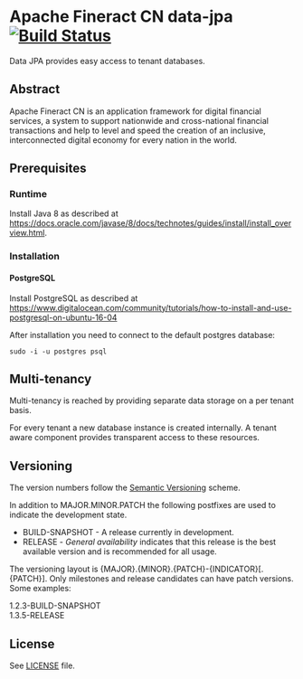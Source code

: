 # Apache Fineract CN data-jpa [![Build Status](https://api.travis-ci.com/apache/fineract-cn-data-jpa.svg?branch=develop)](https://travis-ci.com/apache/fineract-cn-data-jpa)

Data JPA provides easy access to tenant databases.

## Abstract
Apache Fineract CN is an application framework for digital financial services, a system to support nationwide and cross-national financial transactions and help to level and speed the creation of an inclusive, interconnected digital economy for every nation in the world.

## Prerequisites
### Runtime
Install Java 8 as described at https://docs.oracle.com/javase/8/docs/technotes/guides/install/install_overview.html.

### Installation
#### PostgreSQL
Install PostgreSQL as described at https://www.digitalocean.com/community/tutorials/how-to-install-and-use-postgresql-on-ubuntu-16-04

After installation you need to connect to the default postgres database:

    sudo -i -u postgres psql
    
## Multi-tenancy
Multi-tenancy is reached by providing separate data storage on a per tenant basis.

For every tenant a new database instance is created internally. A tenant aware component provides transparent access to these resources.

## Versioning
The version numbers follow the [Semantic Versioning](http://semver.org/) scheme.

In addition to MAJOR.MINOR.PATCH the following postfixes are used to indicate the development state.

* BUILD-SNAPSHOT - A release currently in development. 
* RELEASE - _General availability_ indicates that this release is the best available version and is recommended for all usage.

The versioning layout is {MAJOR}.{MINOR}.{PATCH}-{INDICATOR}[.{PATCH}]. Only milestones and release candidates can  have patch versions. Some examples:

1.2.3-BUILD-SNAPSHOT  
1.3.5-RELEASE

## License
See [LICENSE](LICENSE) file.
